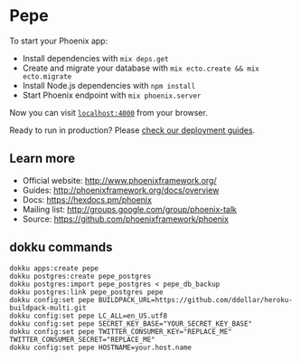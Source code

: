 # Pepe

To start your Phoenix app:

  * Install dependencies with `mix deps.get`
  * Create and migrate your database with `mix ecto.create && mix ecto.migrate`
  * Install Node.js dependencies with `npm install`
  * Start Phoenix endpoint with `mix phoenix.server`

Now you can visit [`localhost:4000`](http://localhost:4000) from your browser.

Ready to run in production? Please [check our deployment guides](http://www.phoenixframework.org/docs/deployment).

## Learn more

  * Official website: http://www.phoenixframework.org/
  * Guides: http://phoenixframework.org/docs/overview
  * Docs: https://hexdocs.pm/phoenix
  * Mailing list: http://groups.google.com/group/phoenix-talk
  * Source: https://github.com/phoenixframework/phoenix

## dokku commands

```
dokku apps:create pepe
dokku postgres:create pepe_postgres
dokku postgres:import pepe_postgres < pepe_db_backup
dokku postgres:link pepe_postgres pepe
dokku config:set pepe BUILDPACK_URL=https://github.com/ddollar/heroku-buildpack-multi.git
dokku config:set pepe LC_ALL=en_US.utf8
dokku config:set pepe SECRET_KEY_BASE="YOUR_SECRET_KEY_BASE"
dokku config:set pepe TWITTER_CONSUMER_KEY="REPLACE_ME" TWITTER_CONSUMER_SECRET="REPLACE_ME"
dokku config:set pepe HOSTNAME=your.host.name
```
